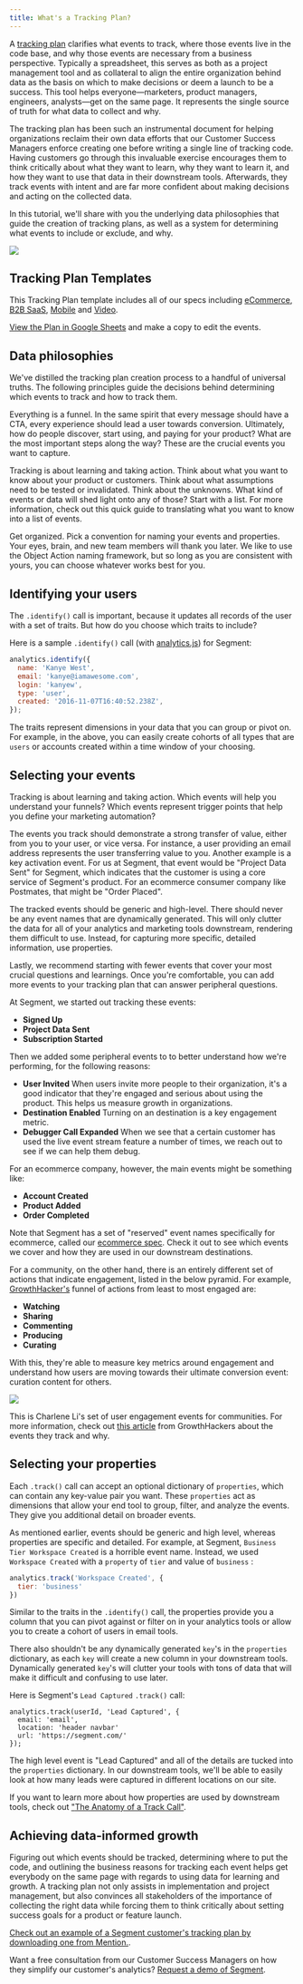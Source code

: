 ```yaml
---
title: What's a Tracking Plan?
---
```


A [tracking plan](https://segment.com/blog/whats-a-tracking-plan) clarifies what events to track, where those events live in the code base, and why those events are necessary from a business perspective. Typically a spreadsheet, this serves as both as a project management tool and as collateral to align the entire organization behind data as the basis on which to make decisions or deem a launch to be a success. This tool helps everyone—marketers, product managers, engineers, analysts—get on the same page. It represents the single source of truth for what data to collect and why.

The tracking plan has been such an instrumental document for helping organizations reclaim their own data efforts that our Customer Success Managers enforce creating one before writing a single line of tracking code. Having customers go through this invaluable exercise encourages them to think critically about what they want to learn, why they want to learn it, and how they want to use that data in their downstream tools. Afterwards, they track events with intent and are far more confident about making decisions and acting on the collected data.

In this tutorial, we'll share with you the underlying data philosophies that guide the creation of tracking plans, as well as a system for determining what events to include or exclude, and why.

![](images/asset_Vz7CoQEs.png)

## Tracking Plan Templates

This Tracking Plan template includes all of our specs including [eCommerce](/docs/connections/spec/ecommerce/v2/), [B2B SaaS](/docs/connections/spec/mobile/), [Mobile](/docs/connections/spec/mobile/) and [Video](/docs/connections/spec/video/).

[View the Plan in Google Sheets](https://docs.google.com/spreadsheets/d/1ZHGfNrCxBQbEyevmVxNoU0DGjb8cJMro1iwIRZLWjPw/view) and make a copy to edit the events.


## Data philosophies

We've distilled the tracking plan creation process to a handful of universal truths. The following principles guide the decisions behind determining which events to track and how to track them.

Everything is a funnel. In the same spirit that every message should have a CTA, every experience should lead a user towards conversion. Ultimately, how do people discover, start using, and paying for your product? What are the most important steps along the way? These are the crucial events you want to capture.

Tracking is about learning and taking action. Think about what you want to know about your product or customers. Think about what assumptions need to be tested or invalidated. Think about the unknowns. What kind of events or data will shed light onto any of those? Start with a list. For more information, check out this quick guide to translating what you want to know into a list of events.

Get organized. Pick a convention for naming your events and properties. Your eyes, brain, and new team members will thank you later. We like to use the Object Action naming framework, but so long as you are consistent with yours, you can choose whatever works best for you.

## Identifying your users

The `.identify()` call is important, because it updates all records of the user with a set of traits. But how do you choose which traits to include?

Here is a sample `.identify()` call (with [analytics.js](https://segment.com/docs/connections/sources/catalog/libraries/website/javascript/)) for Segment:

```js
analytics.identify({
  name: 'Kanye West',
  email: 'kanye@iamawesome.com',
  login: 'kanyew',
  type: 'user',
  created: '2016-11-07T16:40:52.238Z',
});
```

The traits represent dimensions in your data that you can group or pivot on. For example, in the above, you can easily create cohorts of all types that are `users` or accounts created within a time window of your choosing.

## Selecting your events

Tracking is about learning and taking action. Which events will help you understand your funnels? Which events represent trigger points that help you define your marketing automation?

The events you track should demonstrate a strong transfer of value, either from you to your user, or vice versa. For instance, a user providing an email address represents the user transferring value to you. Another example is a key activation event. For us at Segment, that event would be "Project Data Sent" for Segment, which indicates that the customer is using a core service of Segment's product. For an ecommerce consumer company like Postmates, that might be "Order Placed".

The tracked events should be generic and high-level. There should never be any event names that are dynamically generated. This will only clutter the data for all of your analytics and marketing tools downstream, rendering them difficult to use. Instead, for capturing more specific, detailed information, use properties.

Lastly, we recommend starting with fewer events that cover your most crucial questions and learnings. Once you're comfortable, you can add more events to your tracking plan that can answer peripheral questions.

At Segment, we started out tracking these events:
- **Signed Up**
- **Project Data Sent**
- **Subscription Started**


Then we added some peripheral events to to better understand how we're performing, for the following reasons:
- **User Invited**
   When users invite more people to their organization, it's a good indicator that they're engaged and serious about using the product. This helps us measure growth in organizations.
- **Destination Enabled**
   Turning on an destination is a key engagement metric.
- **Debugger Call Expanded**
   When we see that a certain customer has used the live event stream feature a number of times, we reach out to see if we can help them debug.


For an ecommerce company, however, the main events might be something like:

- **Account Created**
- **Product Added**
- **Order Completed**


Note that Segment has a set of "reserved" event names specifically for ecommerce, called our [ecommerce spec](https://segment.com/docs/connections/spec/ecommerce/v2). Check it out to see which events we cover and how they are used in our downstream destinations.

For a community, on the other hand, there is an entirely different set of actions that indicate engagement, listed in the below pyramid. For example, [GrowthHacker's](https://growthhackers.com/) funnel of actions from least to most engaged are:
- **Watching**
- **Sharing**
- **Commenting**
- **Producing**
- **Curating**


With this, they're able to measure key metrics around engagement and understand how users are moving towards their ultimate conversion event: curation content for others.

![](asset_YGJfULkg.jpg)

This is Charlene Li's set of user engagement events for communities. For more information, check out [this article](https://segment.com/blog/growthhackers-community-metrics/) from GrowthHackers about the events they track and why.

## Selecting your properties

Each `.track()` call can accept an optional dictionary of `properties`, which can contain any key-value pair you want. These `properties` act as dimensions that allow your end tool to group, filter, and analyze the events. They give you additional detail on broader events.

As mentioned earlier, events should be generic and high level, whereas properties are specific and detailed. For example, at Segment, `Business Tier Workspace Created` is a horrible event name. Instead, we used `Workspace Created` with a `property` of `tier` and value of `business` :

```js
analytics.track('Workspace Created', {
  tier: 'business'
})
```

Similar to the traits in the `.identify()` call, the properties provide you a column that you can pivot against or filter on in your analytics tools or allow you to create a cohort of users in email tools.

There also shouldn't be any dynamically generated `key`'s in the `properties` dictionary, as each `key` will create a new column in your downstream tools. Dynamically generated `key`'s will clutter your tools with tons of data that will make it difficult and confusing to use later.

Here is Segment's `Lead Captured` `.track()` call:

```
analytics.track(userId, 'Lead Captured', {
  email: 'email',
  location: 'header navbar'
  url: 'https://segment.com/'
});
```

The high level event is "Lead Captured" and all of the details are tucked into the `properties` dictionary. In our downstream tools, we'll be able to easily look at how many leads were captured in different locations on our site.

If you want to learn more about how properties are used by downstream tools, check out ["](https://segment.com/academy/collecting-data/the-anatomy-of-a-track-call/)[The Anatomy of a Track Call"](https://segment.com/academy/collecting-data/the-anatomy-of-a-track-call/).

## Achieving data-informed growth

Figuring out which events should be tracked, determining where to put the code, and outlining the business reasons for tracking each event helps get everybody on the same page with regards to using data for learning and growth. A tracking plan not only assists in implementation and project management, but also convinces all stakeholders of the importance of collecting the right data while forcing them to think critically about setting success goals for a product or feature launch.

[Check out an example of a Segment customer's tracking plan by downloading one from Mention.](http://learn.segment.com/tracking-plan/).

Want a free consultation from our Customer Success Managers on how they simplify our customer's analytics? [Request a demo of Segment](https://segment.com/contact/demo).
